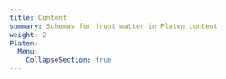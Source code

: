 ```yaml
---
title: Content
summary: Schemas for front matter in Platen content
weight: 2
Platen:
  Menu:
    CollapseSection: true
---
```


```section
```
